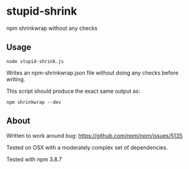 # stupid-shrink
npm shrinkwrap without any checks


## Usage

    node stupid-shrink.js

Writes an npm-shrinkwrap.json file without doing any checks before writing.

This script should produce the exact same output as:

    npm shrinkwrap --dev


## About

Written to work around bug: https://github.com/npm/npm/issues/5135

Tested on OSX with a moderately complex set of dependencies.

Tested with npm 3.8.7
